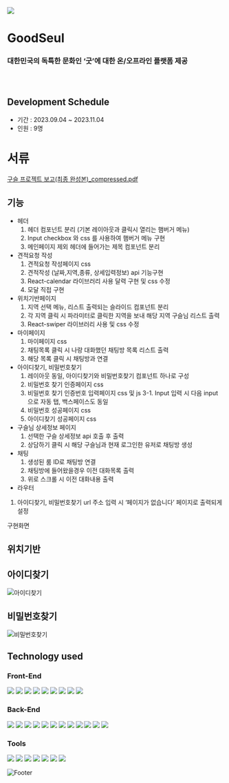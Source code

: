 <img src="https://capsule-render.vercel.app/api?type=Waving&color=gradient&height=200&section=header&text=GoodSeul&fontSize=90" />

# GoodSeul
<h3>대한민국의 독특한 문화인 ‘굿’에 대한 온/오프라인 플랫폼 제공<h3/>

<br/>

## Development Schedule
* 기간 : 2023.09.04 ~ 2023.11.04
* 인원 : 9명

# 서류
[구슬 프로젝트 보고(최종 완성본)_compressed.pdf](https://github.com/helloa1109/goodseul/files/13258833/_compressed.pdf)

## 기능

* 헤더 
     1. 헤더 컴포넌트 분리 (기본 레이아웃과 클릭시 열리는 햄버거 메뉴)
     2. Input checkbox 와 css 를 사용하여 햄버거 메뉴 구현
     3. 메인페이지 제외 헤더에 들어가는 제목 컴포넌트 분리
* 견적요청 작성
     1. 견적요청 작성페이지 css
     2. 견적작성 (날짜,지역,종류, 상세입력정보) api 기능구현
     3. React-calendar 라이브러리 사용 달력 구현 및 css 수정
     4. 모달 직접 구현
* 위치기반페이지
     1. 지역 선택 메뉴, 리스트 출력되는 슬라이드 컴포넌트 분리
     2. 각 지역 클릭 시 파라미터로 클릭한 지역을 보내 해당 지역 구슬님 리스트 출력
     3. React-swiper 라이브러리 사용 및 css 수정
* 마이페이지
     1. 마이페이지 css
     2. 채팅목록 클릭 시 나랑 대화했던 채팅방 목록 리스트 출력
     3. 해당 목록 클릭 시 채팅방과 연결
* 아이디찾기, 비밀번호찾기
     1. 레이아웃 동일, 아이디찾기와 비밀번호찾기 컴포넌트 하나로 구성
     2. 비밀번호 찾기 인증페이지 css
     3. 비밀번호 찾기 인증번호 입력페이지 css 및 js
          3-1. Input 입력 시 다음 input 으로 자동 탭, 백스페이스도 동일
     4. 비밀번호 성공페이지 css
     5. 아이디찾기 성공페이지 css
* 구슬님 상세정보 페이지
     1. 선택한 구슬 상세정보 api 호출 후 출력
     2. 상담하기 클릭 시 해당 구슬님과 현재 로그인한 유저로 채팅방 생성
* 채팅
     1. 생성된 룸 ID로 채팅방 연결
     2. 채팅방에 들어왔을경우 이전 대화목록 출력
     3. 위로 스크롤 시 이전 대화내용 출력
* 라우터
1. 아이디찾기, 비밀번호찾기 url 주소 입력 시 ‘페이지가 없습니다’ 페이지로 출력되게 설정 

구현화면

## 위치기반

## 아이디찾기
![아이디찾기](https://github.com/helloa1109/goodseul/assets/124419012/08aaee40-6356-4374-8963-f0b42efdebfd)

## 비밀번호찾기
![비밀번호찾기](https://github.com/helloa1109/goodseul/assets/124419012/78b7d04b-2d3a-45fa-8615-3353ea0ddd88)


## Technology used
### Front-End
<div>
  <img src="https://img.shields.io/badge/css-1572B6?style=for-the-badge&logo=css3&logoColor=white"> 
  <img src="https://img.shields.io/badge/javascript-F7DF1E?style=for-the-badge&logo=javascript&logoColor=black"> 
  <img src="https://img.shields.io/badge/react-61DAFB?style=for-the-badge&logo=react&logoColor=white">
  <img src="https://img.shields.io/badge/Axios-5A29E4?style=for-the-badge&logo=Axios&logoColor=white">
  <img src="https://img.shields.io/badge/reactrouter-CA4245?style=for-the-badge&logo=reactrouter&logoColor=white">
  <img src="https://img.shields.io/badge/greensock-88CE02?style=for-the-badge&logo=greensock&logoColor=white">
  <img src="https://img.shields.io/badge/recoil-5A29E4?style=for-the-badge&logo=recoil&logoColor=white">
  <img src="https://img.shields.io/badge/stomp-5A29E4?style=for-the-badge&logo=stomp&logoColor=white">
  <img src="https://img.shields.io/badge/jwt-5A29E4?style=for-the-badge&logo=jwt&logoColor=white">
</div>

### Back-End

<div>
  <img src="https://img.shields.io/badge/java 11-007396?style=for-the-badge&logo=java&logoColor=white"> 
  <img src="https://img.shields.io/badge/Swagger-85EA2D?style=for-the-badge&logo=Swagger&logoColor=white"> 
  <img src="https://img.shields.io/badge/apache tomcat 9-F8DC75?style=for-the-badge&logo=apachetomcat&logoColor=black">
  <img src="https://img.shields.io/badge/mysql 8-4479A1?style=for-the-badge&logo=mysql&logoColor=white"> 
  <img src="https://img.shields.io/badge/spring_boot-6DB33F?style=for-the-badge&logo=spring&logoColor=white"> 
  <img src="https://img.shields.io/badge/Gradle-c71a36?style=for-the-badge&logo=Gradle&logoColor=white">
  <img src="https://img.shields.io/badge/apachemaven-C71A36?style=for-the-badge&logo=apachemaven&logoColor=white">
  <img src="https://img.shields.io/badge/docker-2496ED?style=for-the-badge&logo=docker&logoColor=white">
  <img src="https://img.shields.io/badge/jenkins-D24939?style=for-the-badge&logo=jenkins&logoColor=white">
  <img src="https://img.shields.io/badge/ubuntu-E95420?style=for-the-badge&logo=ubuntu&logoColor=white">
  <img src="https://img.shields.io/badge/stomp-5A29E4?style=for-the-badge&logo=stomp&logoColor=white">
  <img src="https://img.shields.io/badge/jwt-5A29E4?style=for-the-badge&logo=jwt&logoColor=white">
</div>

### Tools
<div> 
  <img src="https://img.shields.io/badge/intellij-000000?style=for-the-badge&logo=intellijidea&logoColor=white">
  <img src="https://img.shields.io/badge/github-181717?style=for-the-badge&logo=github&logoColor=white">
  <img src="https://img.shields.io/badge/git-F05032?style=for-the-badge&logo=git&logoColor=white">
  <img src="https://img.shields.io/badge/Discord-5865F2?style=for-the-badge&logo=Discord&logoColor=white">
  <img src="https://img.shields.io/badge/figma-F24E1E?style=for-the-badge&logo=figma&c%2B%2B&logoColor=white">
  <img src="https://img.shields.io/badge/npm-F24E1E?style=for-the-badge&logo=npm&c%2B%2B&logoColor=white">
  <img src="https://img.shields.io/badge/Naver-03C75A?style=for-the-badge&logo=Naver&logoColor=white">
</div>



![Footer](https://capsule-render.vercel.app/api?type=waving&color=gradient&height=200&section=footer)


